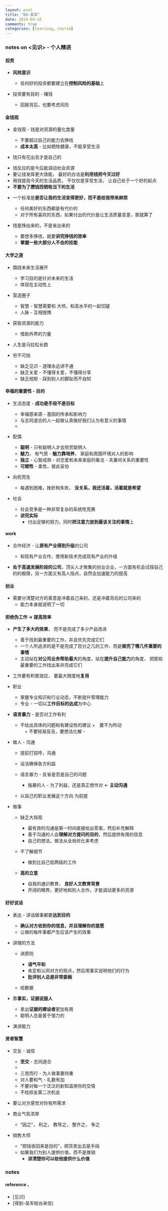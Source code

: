 ```yaml
---
layout: post
title: "DO-吴军"
date: 2019-04-18
comments: true
categories: [learning, course]
---
```


### notes on <见识> - 个人精进 

#### 投资 
* **风险意识**  
  - 任何好的投资都要建立在**控制风险的基础**上 

* 投资要有目的 - 赚钱 
  - 回报背后，也要考虑风险 




#### 金钱观 
* 金钱观 - 钱是对资源的量化度量
  -  不要超过自己的能力去挣钱 
  -  **成本太高** - 比如牺牲健康，不能享受生活 

*  钱只有花出去才是自己的 
  - 钱反应的是今后能调动社会资源
  - 要让钱发挥更大效能， 最好的办法是**利用钱把今天过好** 
  - 用钱提高今天的生活品质， 不仅仅是享受生活， 让自己处于一个好的起点
  - **不要为了攒钱而牺牲当下的生活** 

* 一个标准是**是否让我的生活变得更好，而不是给我带来麻烦** 
  - 任何美好的东西都是有代价的
  - 对于所有喜欢的东西，如果付出的代价是让生活质量变差，那就算了 

* 钱是挣出来的，不是省出来的
  - 要想多挣钱，就要**讲究挣钱的效率** 
  - **掌握一些大部分人不会的技能**  


#### 大学之道 
* 围绕未来生活展开 
  - 学习目的是针对未来的生活  
  - 体现在主动性上 

* 营造圈子 
  - 智慧 - 智慧需要和 大师，和高水平的一起切磋 
  - 人脉 - 互相提携 

* 获取资源的能力 
  - 借助外界的力量 

* 人生是马拉松长跑 

* 穷不可拍 
  - 缺乏见识 - 道理永远讲不通 
  - 缺乏关爱 - 不懂得关爱，不懂得分享 
  - 缺乏规矩 - 踩到别人的脚趾而不自知 


#### 幸福的重要性 - 目的 
* 生活态度 - **成功是手段不是目标** 
  - 幸福感来源 - 基因的传承和影响力 
  - 与志同道合的人一起做认真做好我们认为有意义的事情 
  -  

* 配偶  
  - **聪明** - 只有聪明人才会欣赏聪明人 
  - **魅力**， 有气质 - **魅力靠培养**， 家庭和周围环境对人的影响 
  - **独立** - 心智成熟 - 对恋爱和未来家庭的看法 - 夫妻间关系的重要性 
  - **可塑性** - 柔性，彼此妥协 

* 向死而生  
  - 每遇到困难，挫折和失败， **没关系，我还活着，活着就是希望** 

* 社会 
  - 社会竞争是一种非常复杂的系统性竞赛 
  - **讲究实际** 
    + 付出足够的努力，同时**把注意力放到最该关注的事情**上 

#### work 
* 合作经济 - 让**原有产业得到升级**的公司 
  - 和现有产业合作，使用新技术完成现有产业的升级 

* **处于高速发展阶段的公司**，顶尖人才聚集的创业企业，一方面有机会试探自己的的极限，另一方面又有高人指点，自然会加速能力的提高  

#### 创业 
* 需要分清楚对方的善意是冲着自己来的，还是冲着背后的公司来的 
  - 能力本身就说明了一切 

#### 拒绝伪工作 -> 提高效率 
* **产生了多大的效果**， 而不是完成了多少产品改进  
  - 善于找到最重要的工作，并且优先完成它们  
  - 一个人所追求的是不是完成了百分之几的工作，而是**做完了哪几件重要的事情** 
  - 主动站在**对公司业务帮助最大**的角度，站在**提升自己能力**的角度， 把那些最重要的工作找出来并完成它们 

* 工作要有积累效应， 要最大限度地**复用**  

* 职业 
  - 掌握专业知识和行业动态，不断提升管理能力 
  - 专业 - 一切以**工作目标的达成**为中心 

* **语言暴力** - 是否对工作有利 
  - 不给出具体的问题和有建设性的建议 
    +　要不为所动  
  　+  不要轻易反击，要想法化解 - 

* 做人 - 沟通 
  - 提前打招呼，沟通 
  - 设法确保各方利益  
  - 语言暴力 - 反省是否是自己的问题 
    + 施暴的人 - 为了利益，还是真正想作对 <- **主动沟通** 

  - 以自己的职业发展这个方向 为前提 

* 做事 
  + 缺乏大局观 
    - 最有效的沟通是第一时间直接给出答案，然后补充解释  
    - 善于沟通的人会**理解对方提问的目的**，然后提供有用的信息
    - 自己的想法，做法从全局优化来考虑 

  + 不了解细节 
    - 做到比自己低两级的工作 

  + **高的立意**  
    - 自我的通识教育， **良好人文教育背景**  
    - 开阔的眼界，更好地和别人合作，才能调动更多的资源 

#### 好好说话 
  + 表达 - 讲话做事都要**达到目的**  
    - **确认对方收到你的信息，并且理解你的意愿**  
    - 让做的每件事都产生应该产生的效果 

  + 讲理的方法 
    - 讲原则 
      - **语气平和**  
      - 肯定和认同对方的观点，然后用事实说明他们的行为 
      - **批评别人总是非常委婉** 

    - 给数据 

  + 靠**事实，证据说服人** 
    - 拿出**证据的建设者**更加有用 
    - 聪明人总是善于借力的 

  + 演讲能力 

#### 贤者智慧 
* 交友 - 诚信 
  - **至交** - 志同道合 
  - 
  - 三思而行 - 为人做事要持重 
  - 对人要和气 - 礼数有加 
  - 不要对每一个泛泛的新知滥用你的交情  
  - 不给损友第二次机会 

* 要让对方感觉对你有所需求 

* 商业气氛浓厚 
  - “因之”， 利之， 教导之， 整齐之， 争之 

* 销售大师 
  - "把钱收回来是目的"，把货卖出去是手段 
  - 如果我们为别人提供价值，而不是推销 
    + **讲清楚你可以给他提供什么价值** 


### notes



#### reference 、
 * [见识]
 * [得到-吴军硅谷来信]